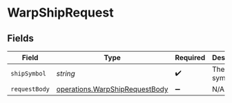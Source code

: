 # WarpShipRequest


## Fields

| Field                                                                            | Type                                                                             | Required                                                                         | Description                                                                      |
| -------------------------------------------------------------------------------- | -------------------------------------------------------------------------------- | -------------------------------------------------------------------------------- | -------------------------------------------------------------------------------- |
| `shipSymbol`                                                                     | *string*                                                                         | :heavy_check_mark:                                                               | The ship symbol.                                                                 |
| `requestBody`                                                                    | [operations.WarpShipRequestBody](../../models/operations/warpshiprequestbody.md) | :heavy_minus_sign:                                                               | N/A                                                                              |